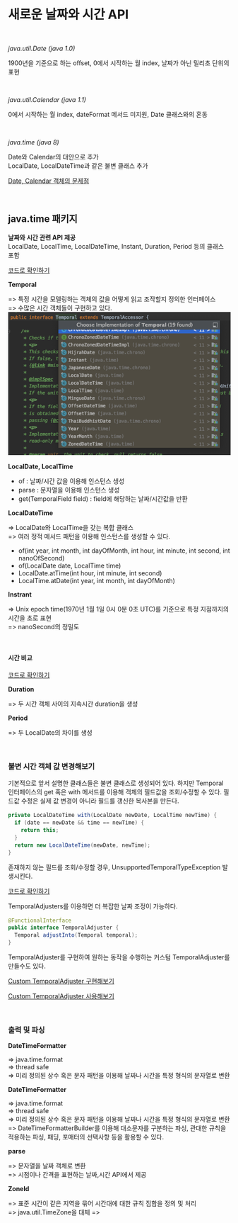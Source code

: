 # 새로운 날짜와 시간 API 

<br>

_java.util.Date (java 1.0)_

1900년을 기준으로 하는 offset, 0에서 시작하는 월 index, 날짜가 아닌 밀리초 단위의 표현

<br>

_java.util.Calendar (java 1.1)_

0에서 시작하는 월 index, dateFormat 메서드 미지원, Date 클래스와의 혼동

<br>

_java.time (java 8)_

Date와 Calendar의 대안으로 추가 <br>
LocalDate, LocalDateTime과 같은 불변 클래스 추가

[Date, Calendar 객체의 문제점](https://madplay.github.io/post/reasons-why-javas-date-and-calendar-was-bad)


<br>

## java.time 패키지

**날짜와 시간 관련 API 제공** <br>
LocalDate, LocalTime, LocalDateTime, Instant, Duration, Period 등의 클래스 포함

[코드로 확인하기](LocalDateTimeMain.java)



**Temporal** 

=> 특정 시간을 모델링하는 객체의 값을 어떻게 읽고 조작할지 정의한 인터페이스 <br>
=> 수많은 시간 객체들이 구현하고 있다. 
![Temporal 구현 객체 목록](../../../../../resources/modernjavainaction/chapter12/implement_Temporal.png)



**LocalDate, LocalTime**

- of : 날짜/시간 값을 이용해 인스턴스 생성
- parse : 문자열을 이용해 인스턴스 생성
- get(TemporalField field) : field에 해당하는 날짜/시간값을 반환



**LocalDateTime** 

=> LocalDate와 LocalTime을 갖는 복합 클래스 <br>=> 여러 정적 메서드 패턴을 이용해 인스턴스를 생성할 수 있다. 

- of(int year, int month, int dayOfMonth, int hour, int minute, int second, int nanoOfSecond)
- of(LocalDate date, LocalTime time)
- LocalDate.atTime(int hour, int minute, int second)
- LocalTime.atDate(int year, int month, int dayOfMonth)



**Instrant**

=> Unix epoch time(1970년 1월 1일 0시 0분 0초 UTC)를 기준으로 특정 지점까지의 시간을 초로 표현 <br>=> nanoSecond의 정밀도

<br>

#### 시간 비교

[코드로 확인하기](DateTimeDiff.java)



**Duration**

=> 두 시간 객체 사이의 지속시간 duration을 생성



**Period**

=> 두 LocalDate의 차이를 생성



<br>

### 불변 시간 객체 값 변경해보기

기본적으로 앞서 설명한 클래스들은 불변 클래스로 생성되어 있다. 하지만 Temporal 인터페이스의 get 혹은 with 메서드를 이용해 객체의 필드값을 조회/수정할 수 있다. 필드값 수정은 실제 값 변경이 아니라 필드를 갱신한 복사본을 만든다.

```java
private LocalDateTime with(LocalDate newDate, LocalTime newTime) {
  if (date == newDate && time == newTime) {
    return this;
  }
  return new LocalDateTime(newDate, newTime);
}
```

존재하지 않는 필드를 조회/수정할 경우, UnsupportedTemporalTypeException 발생시킨다. 

[코드로 확인하기](DateTimeChange.java)



TemporalAdjusters를 이용하면 더 복잡한 날짜 조정이 가능하다. 

```java
@FunctionalInterface
public interface TemporalAdjuster {
  Temporal adjustInto(Temporal temporal);
}
```



TemporalAdjuster를 구현하여 원하는 동작을 수행하는 커스텀 TemporalAdjuster를 만들수도 있다. 

[Custom TemporalAdjuster 구현해보기](NextWorkingDay.java)

[Custom TemporalAdjuster 사용해보기](CustomTemporalAdjusterMain.java)

<br>

### 출력 및 파싱


**DateTimeFormatter**

=> java.time.format <br>
=> thread safe  <br>
=> 미리 정의된 상수 혹은 문자 패턴을 이용해 날짜나 시간을 특정 형식의 문자열로 변환 <br>


**DateTimeFormatter**

=> java.time.format <br>
=> thread safe  <br>
=> 미리 정의된 상수 혹은 문자 패턴을 이용해 날짜나 시간을 특정 형식의 문자열로 변환 <br>
=> DateTimeFormatterBuilder를 이용해 대소문자를 구분하는 파싱, 관대한 규칙을 적용하는 파싱, 패딩, 포매터의 선택사항 등을 활용할 수 있다.

**parse**

=> 문자열을 날짜 객체로 변환 <br>
=> 시점이나 간격을 표현하는 날짜,시간 API에서 제공


**ZoneId**

=> 표준 시간이 같은 지역을 묶어 시간대에 대한 규칙 집합을 정의 및 처리 <br> 
=> java.util.TimeZone을 대체 
=> 
